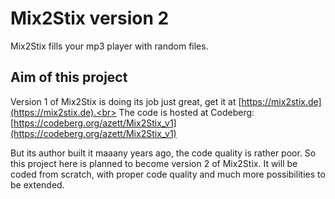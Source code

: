# Mix2Stix version 2
Mix2Stix fills your mp3 player with random files.

## Aim of this project
Version 1 of Mix2Stix is doing its job just great, get it at [https://mix2stix.de](https://mix2stix.de).<br>
The code is hosted at Codeberg: [https://codeberg.org/azett/Mix2Stix_v1](https://codeberg.org/azett/Mix2Stix_v1)

But its author built it maaany years ago, the code quality is rather poor. So this project here is planned to become version 2 of Mix2Stix. It will be coded from scratch, with proper code quality and much more possibilities to be extended.
